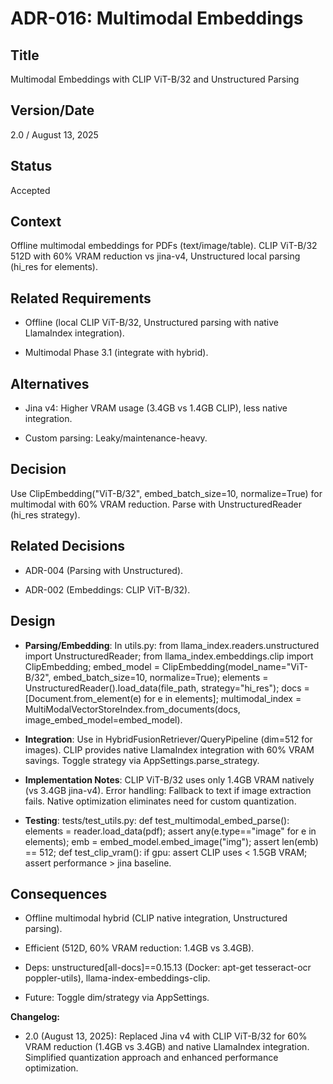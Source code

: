 # ADR-016: Multimodal Embeddings

## Title

Multimodal Embeddings with CLIP ViT-B/32 and Unstructured Parsing

## Version/Date

2.0 / August 13, 2025

## Status

Accepted

## Context

Offline multimodal embeddings for PDFs (text/image/table). CLIP ViT-B/32 512D with 60% VRAM reduction vs jina-v4, Unstructured local parsing (hi_res for elements).

## Related Requirements

- Offline (local CLIP ViT-B/32, Unstructured parsing with native LlamaIndex integration).

- Multimodal Phase 3.1 (integrate with hybrid).

## Alternatives

- Jina v4: Higher VRAM usage (3.4GB vs 1.4GB CLIP), less native integration.

- Custom parsing: Leaky/maintenance-heavy.

## Decision

Use ClipEmbedding("ViT-B/32", embed_batch_size=10, normalize=True) for multimodal with 60% VRAM reduction. Parse with UnstructuredReader (hi_res strategy).

## Related Decisions

- ADR-004 (Parsing with Unstructured).

- ADR-002 (Embeddings: CLIP ViT-B/32).

## Design

- **Parsing/Embedding**: In utils.py: from llama_index.readers.unstructured import UnstructuredReader; from llama_index.embeddings.clip import ClipEmbedding; embed_model = ClipEmbedding(model_name="ViT-B/32", embed_batch_size=10, normalize=True); elements = UnstructuredReader().load_data(file_path, strategy="hi_res"); docs = [Document.from_element(e) for e in elements]; multimodal_index = MultiModalVectorStoreIndex.from_documents(docs, image_embed_model=embed_model).

- **Integration**: Use in HybridFusionRetriever/QueryPipeline (dim=512 for images). CLIP provides native LlamaIndex integration with 60% VRAM savings. Toggle strategy via AppSettings.parse_strategy.

- **Implementation Notes**: CLIP ViT-B/32 uses only 1.4GB VRAM natively (vs 3.4GB jina-v4). Error handling: Fallback to text if image extraction fails. Native optimization eliminates need for custom quantization.

- **Testing**: tests/test_utils.py: def test_multimodal_embed_parse(): elements = reader.load_data(pdf); assert any(e.type=="image" for e in elements); emb = embed_model.embed_image("img"); assert len(emb) == 512; def test_clip_vram(): if gpu: assert CLIP uses < 1.5GB VRAM; assert performance > jina baseline.

## Consequences

- Offline multimodal hybrid (CLIP native integration, Unstructured parsing).

- Efficient (512D, 60% VRAM reduction: 1.4GB vs 3.4GB).

- Deps: unstructured[all-docs]==0.15.13 (Docker: apt-get tesseract-ocr poppler-utils), llama-index-embeddings-clip.

- Future: Toggle dim/strategy via AppSettings.

**Changelog:**

- 2.0 (August 13, 2025): Replaced Jina v4 with CLIP ViT-B/32 for 60% VRAM reduction (1.4GB vs 3.4GB) and native LlamaIndex integration. Simplified quantization approach and enhanced performance optimization.
